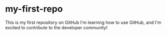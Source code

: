 # my-first-repo
This is my first repository on GitHub
I'm learning how to use GitHub, and I'm excited to contribute to the developer community!
